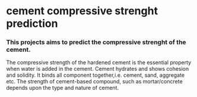 # cement compressive strenght prediction

### This projects aims to predict the compressive strenght of the cement.

The compressive strength of the hardened cement is the essential property when water is added in the cement. Cement hydrates and shows cohesion and solidity. It binds all component together,i.e. cement, sand, aggregate etc. The strength of cement-based compound, such as mortar/concrete depends upon the type and nature of cement.

